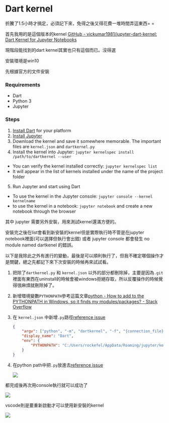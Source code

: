 # Dart kernel

折騰了1.5小時才搞定，必須記下來，免得之後又得花費一堆時間弄這東西= =

首先我用的是這個版本的kernel [GitHub - vickumar1981/jupyter-dart-kernel: Dart Kernel for Jupyter Notebooks](https://github.com/vickumar1981/jupyter-dart-kernel)

現階段能找到的dart kernel其實也只有這個而已。沒得選

安裝環境是win10

先根據官方的文件安裝

### Requirements

- Dart
- Python 3
- Jupyter

### Steps

1. [Install Dart](https://dart.dev/get-dart) for your platform
2. [Install Jupyter](http://jupyter.org/install.html)
3. Download the kernel and save it somewhere memorable. The important files are `kernel.json` and `dartkernel.py`
4. Install the kernel into Jupyter: `jupyter kernelspec install /path/to/dartkernel --user`
- You can verify the kernel installed correctly: `jupyter kernelspec list`
- It will appear in the list of kernels installed under the name of the project folder
5. Run Jupyter and start using Dart
- To use the kernel in the Jupyter console: `jupyter console --kernel kernelname`
- to use the kernel in a notebook: `jupyter notebook` and create a new notebook through the browser

其中 jupyter 需要另外安裝，用來測試kernel還滿方便的。

安裝完之後在list會看到新安裝的kernel但是實際執行時不管是在jupyter notebook裡面(可以選擇但執行會出錯) 或者 jupyter console 都會發生 no module named dartkenel 的錯誤。

以下是我除此之外有進行的變動，最後是可以順利執行了，但我不確定哪個操作才是關鍵，總之先都記下來下次安裝的時候再來試試看。

1. 把除了`dartkernel.py` 和 `kernel.json` 以外的部分都刪除掉，主要是因為`.git`裡面有東西在uninstall的時候會被windows拒絕存取，所以反覆操作的時候覺得很麻煩就刪除掉了。

2. 新增環境變數`PYTHONPATH`參考這篇文章[python - How to add to the PYTHONPATH in Windows, so it finds my modules/packages? - Stack Overflow](https://stackoverflow.com/questions/3701646/how-to-add-to-the-pythonpath-in-windows-so-it-finds-my-modules-packages)

3. 在 `kernel.json` 中新增`.py`路徑[reference issue](https://github.com/vickumar1981/jupyter-dart-kernel/issues/4)
   
   ```json
   {
       "argv": ["python", "-m", "dartkernel", "-f", "{connection_file}"],
       "display_name": "Dart",
       "env": {
           "PYTHONPATH": "C:/Users/rockefel/AppData/Roaming/jupyter/kernels/dartkernel/dartkernel.py"
       }
   }
   ```

4. 在python path中把`.py`放進去[reference issue](https://github.com/vickumar1981/jupyter-dart-kernel/issues/2)
   
   ![](https://i.imgur.com/TtkvaQP.png)

都完成後再次用console執行就可以成功了

![](https://i.imgur.com/aDwxIyv.png)

vscode則是要重新啟動才可以使用新安裝的kernel

![](https://i.imgur.com/ZNm3Ygp.png)
